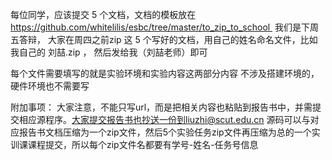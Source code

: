 每位同学，应该提交 5 个文档，文档的模板放在 https://github.com/whitelilis/esbc/tree/master/to_zip_to_school 
我们是下周五答辩， 大家在周四之前zip 这 5 个写好的文档，用自己的姓名命名文件，比如我自己的  刘喆.zip  ， 然后发给我（刘喆老师）即可

每个文件需要填写的就是实验环境和实验内容这两部分内容
不涉及搭建环境的，硬件环境也不需要写

附加事项：
大家注意，不能只写url，而是把相关内容也粘贴到报告书中，并需提交相应源程序。大家提交报告书也抄送一份到liuzhi@scut.edu.cn
源码可以与对应报告书文档压缩为一个zip文件，然后5个实验任务zip文件再压缩为总的一个实训课课程提交，所以每个zip文件名都要有学号-姓名-任务号信息